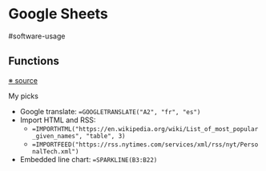# Google Sheets

#software-usage

## Functions

[※ source](https://zapier.com/blog/google-sheets-functions/)

My picks

* Google translate: `=GOOGLETRANSLATE("A2", "fr", "es")`
* Import HTML and RSS:
    * `=IMPORTHTML("https://en.wikipedia.org/wiki/List_of_most_popular_given_names", "table", 3)`
    * `=IMPORTFEED("https://rss.nytimes.com/services/xml/rss/nyt/PersonalTech.xml")`
* Embedded line chart: `=SPARKLINE(B3:B22)`
